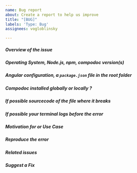 ```yaml
---
name: Bug report
about: Create a report to help us improve
title: "[BUG]"
labels: 'Type: Bug'
assignees: vogloblinsky

---
```


<!--
> Please follow the issue template below for bug reports.
> For issue, start the label of the title with [BUG]
-->

##### **Overview of the issue**

<!-- explain the issue, if an error is being thrown a stack trace helps -->

##### **Operating System, Node.js, npm, compodoc version(s)**

<!-- provide all information we need -->

##### **Angular configuration, a `package.json` file in the root folder**

<!-- This is mandatory for bug reports. This will help us to replicate the scenario. -->

##### **Compodoc installed globally or locally ?**

<!-- provide all information we need -->

##### **If possible sourcecode of the file where it breaks**

<!-- provide all information we need -->

##### **If possible your terminal logs before the error**

<!-- provide all information we need -->

##### **Motivation for or Use Case**

<!-- explain why this is a bug for you -->

##### **Reproduce the error**

<!-- an unambiguous set of steps to reproduce the error. -->

##### **Related issues**

<!-- has a similar issue been reported before? -->

##### **Suggest a Fix**

<!-- if you can't fix the bug yourself, perhaps you can point to what might be
  causing the problem (line of code or commit) -->

<!-- Love compodoc? Please consider supporting our collective:
👉  https://opencollective.com/compodoc/donate -->
